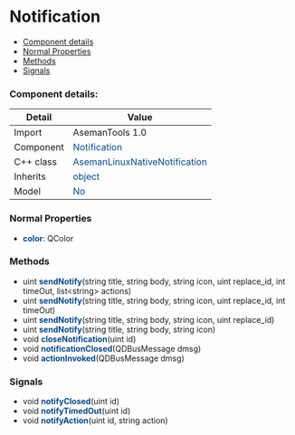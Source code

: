 # Notification

 * [Component details](#component-details)
 * [Normal Properties](#normal-properties)
 * [Methods](#methods)
 * [Signals](#signals)


### Component details:

|Detail|Value|
|------|-----|
|Import|AsemanTools 1.0|
|Component|<font color='#074885'>Notification</font>|
|C++ class|<font color='#074885'>AsemanLinuxNativeNotification</font>|
|Inherits|<font color='#074885'>object</font>|
|Model|<font color='#074885'>No</font>|


### Normal Properties

* <font color='#074885'><b>color</b></font>: QColor


### Methods

 * uint <font color='#074885'><b>sendNotify</b></font>(string title, string body, string icon, uint replace_id, int timeOut, list&lt;string&gt; actions)
 * uint <font color='#074885'><b>sendNotify</b></font>(string title, string body, string icon, uint replace_id, int timeOut)
 * uint <font color='#074885'><b>sendNotify</b></font>(string title, string body, string icon, uint replace_id)
 * uint <font color='#074885'><b>sendNotify</b></font>(string title, string body, string icon)
 * void <font color='#074885'><b>closeNotification</b></font>(uint id)
 * void <font color='#074885'><b>notificationClosed</b></font>(QDBusMessage dmsg)
 * void <font color='#074885'><b>actionInvoked</b></font>(QDBusMessage dmsg)


### Signals

 * void <font color='#074885'><b>notifyClosed</b></font>(uint id)
 * void <font color='#074885'><b>notifyTimedOut</b></font>(uint id)
 * void <font color='#074885'><b>notifyAction</b></font>(uint id, string action)


